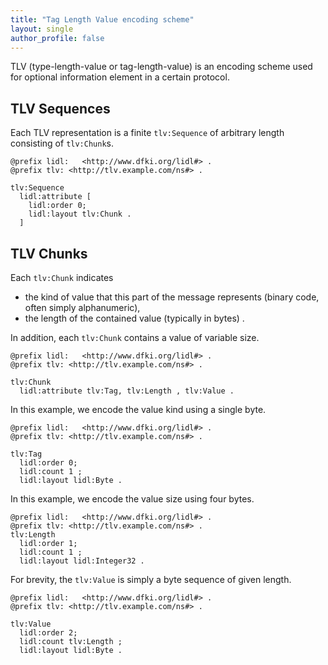 ```yaml
---
title: "Tag Length Value encoding scheme"
layout: single
author_profile: false
---
```


TLV (type-length-value or tag-length-value) is an encoding scheme used for optional information element in a certain protocol.

## TLV Sequences

Each TLV representation is a finite `tlv:Sequence` of arbitrary length consisting of `tlv:Chunk`s.

```
@prefix lidl:   <http://www.dfki.org/lidl#> .
@prefix tlv: <http://tlv.example.com/ns#> .

tlv:Sequence
  lidl:attribute [
    lidl:order 0;
    lidl:layout tlv:Chunk .
  ]
```

## TLV Chunks

Each `tlv:Chunk` indicates 
- the kind of value that this part of the message represents (binary code, often simply alphanumeric), 
- the length of the contained value (typically in bytes) .

In addition, each `tlv:Chunk` contains a value of variable size.
 
```
@prefix lidl:   <http://www.dfki.org/lidl#> .
@prefix tlv: <http://tlv.example.com/ns#> .

tlv:Chunk
  lidl:attribute tlv:Tag, tlv:Length , tlv:Value .
```

In this example, we encode the value kind using a single byte.

```
@prefix lidl:   <http://www.dfki.org/lidl#> .
@prefix tlv: <http://tlv.example.com/ns#> .

tlv:Tag
  lidl:order 0;
  lidl:count 1 ;
  lidl:layout lidl:Byte .
```


In this example, we encode the value size using four bytes.

```
@prefix lidl:   <http://www.dfki.org/lidl#> .
@prefix tlv: <http://tlv.example.com/ns#> .
tlv:Length
  lidl:order 1;
  lidl:count 1 ;
  lidl:layout lidl:Integer32 .
```  

For brevity, the `tlv:Value` is simply a byte sequence of given length.

```
@prefix lidl:   <http://www.dfki.org/lidl#> .
@prefix tlv: <http://tlv.example.com/ns#> . 

tlv:Value
  lidl:order 2;
  lidl:count tlv:Length ;
  lidl:layout lidl:Byte .
```